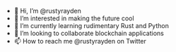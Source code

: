 - 👋 Hi, I’m @rustyrayden
- 👀 I’m interested in making the future cool
- 🌱 I’m currently learning rudimentary Rust and Python
- 💞️ I’m looking to collaborate blockchain applications
- 📫 How to reach me @rustyrayden on Twitter

<!---
rustyrayden/rustyrayden is a ✨ special ✨ repository because its `README.md` (this file) appears on your GitHub profile.
You can click the Preview link to take a look at your changes.
--->
